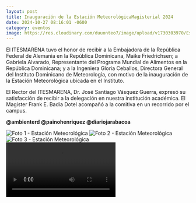 ```yaml
---
layout: post
title: Inauguración de la Estación MeteorológicaMagisterial 2024
date: 2024-10-27 08:16:01 -0600
category: eventos
image: https://res.cloudinary.com/duuonteo7/image/upload/v1730303970/Estaci%C3%B3n%20Meteorol%C3%B3gica/1.jpg
---
```

<p>El ITESMARENA tuvo el honor de recibir a la Embajadora de la República Federal de Alemania en la República Dominicana, Maike Friedrichsen; a Gabriela Alvarado, Representante del Programa Mundial de Alimentos en la República Dominicana; y a la Ingeniera Gloria Ceballos, Directora General del Instituto Dominicano de Meteorología, con motivo de la inauguración de la Estación Meteorológica ubicada en el Instituto.</p>

<p>El Rector del ITESMARENA, Dr. José Santiago Vásquez Guerra, expresó su satisfacción de recibir a la delegación en nuestra institución académica. El Magister Frank E. Badía Dotel acompañó a la comitiva en un recorrido por el campus.</p>

<p><strong>@ambienterd @painohenriquez @diariojarabacoa</strong></p>

<div class="gallery">
  <img src="https://res.cloudinary.com/duuonteo7/image/upload/v1730303970/Estaci%C3%B3n%20Meteorol%C3%B3gica/1.jpg" alt="Foto 1 - Estación Meteorológica">
  <img src="https://res.cloudinary.com/duuonteo7/image/upload/v1730303970/Estaci%C3%B3n%20Meteorol%C3%B3gica/2.jpg" alt="Foto 2 - Estación Meteorológica">
  <img src="https://res.cloudinary.com/duuonteo7/image/upload/v1730303971/Estaci%C3%B3n%20Meteorol%C3%B3gica/3.jpg" alt="Foto 3 - Estación Meteorológica">
</div>

<video controls>
  <source src="https://res.cloudinary.com/duuonteo7/video/upload/v1730303991/Estaci%C3%B3n%20Meteorol%C3%B3gica/4.mp4" type="video/mp4">
  Tu navegador no soporta la etiqueta de video.
</video>
